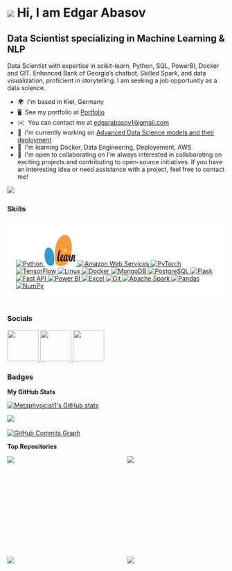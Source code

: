 ![](https://i.gifer.com/APU5.gif) Hi, I am Edgar Abasov
====================================================================================================================================

Data Scientist specializing in Machine Learning & NLP
-----------------------------------------------------

Data Scientist with expertise in scikit-learn, Python, SQL, PowerBI, Docker and GIT. Enhanced Bank of Georgia’s chatbot. Skilled Spark, and data visualization, proficient in storytelling. I am seeking a job opportunity as a data science.

* 🌍  I'm based in Kiel, Germany
* 🖥️  See my portfolio at [Portfolio](http://www.datascienceportfol.io/metaphysicist)
* ✉️  You can contact me at [edgarabasov1@gmail.com](mailto:edgarabasov1@gmail.com)
* 🚀  I'm currently working on [Advanced Data Science models and their deployment](http://github.com/Metaphysicist1/ml-zoomcamp)
* 🧠  I'm learning Docker, Data Engineering, Deployement, AWS
* 🤝  I'm open to collaborating on I'm always interested in collaborating on exciting projects and contributing to open-source initiatives. If you have an interesting idea or need assistance with a project, feel free to contact me!

<a href="https://www.github.com/Metaphysicist1" target="_blank" rel="noreferrer"><img
src="https://img.shields.io/github/followers/Metaphysicist1?logo=github&style=for-the-badge&color=0891b2&labelColor=1c1917" /></a>

### Skills

<div style="background-color: #FFFFFF; padding: 20px; border-radius: 10px;">
<p align="left" ">


   <a href="https://www.python.org/" target="_blank" rel="noreferrer">
    <img src="https://raw.githubusercontent.com/danielcranney/readme-generator/main/public/icons/skills/python-colored.svg" width="72" height="72" alt="Python" />
  </a>
  <a href="https://scikit-learn.org/" target="_blank" rel="noreferrer">
    <img src="https://raw.githubusercontent.com/scikit-learn/scikit-learn/28c0067be976a8fd12f4750d85eb9591abcb7b5d/doc/logos/scikit-learn-logo-without-subtitle.svg" width="72" height="72" alt="Scikit-learn" />
  </a>
  <a href="https://aws.amazon.com" target="_blank" rel="noreferrer">
    <img src="https://raw.githubusercontent.com/danielcranney/readme-generator/main/public/icons/skills/aws-colored.svg" width="72" height="72" alt="Amazon Web Services" />
  </a>
  <a href="https://pytorch.org/" target="_blank" rel="noreferrer">
    <img src="https://raw.githubusercontent.com/danielcranney/readme-generator/main/public/icons/skills/pytorch-colored.svg" width="72" height="72" alt="PyTorch" />
  </a>
  <a href="https://www.tensorflow.org/" target="_blank" rel="noreferrer">
    <img src="https://raw.githubusercontent.com/danielcranney/readme-generator/main/public/icons/skills/tensorflow-colored.svg" width="72" height="72" alt="TensorFlow" />
  </a>
  <a href="https://www.linux.org" target="_blank" rel="noreferrer">
    <img src="https://raw.githubusercontent.com/danielcranney/readme-generator/main/public/icons/skills/linux-colored.svg" width="72" height="72" alt="Linux" />
  </a>
  <a href="https://www.docker.com/" target="_blank" rel="noreferrer">
    <img src="https://raw.githubusercontent.com/danielcranney/readme-generator/main/public/icons/skills/docker-colored.svg" width="72" height="72" alt="Docker" />
  </a>
  <a href="https://www.mongodb.com/" target="_blank" rel="noreferrer">
    <img src="https://raw.githubusercontent.com/danielcranney/readme-generator/main/public/icons/skills/mongodb-colored.svg" width="72" height="72" alt="MongoDB" />
  </a>
  <a href="https://www.postgresql.org/" target="_blank" rel="noreferrer">
    <img src="https://raw.githubusercontent.com/danielcranney/readme-generator/main/public/icons/skills/postgresql-colored.svg" width="72" height="72" alt="PostgreSQL" />
  </a>
  <a href="https://flask.palletsprojects.com/en/2.0.x/" target="_blank" rel="noreferrer">
    <img src="https://raw.githubusercontent.com/danielcranney/readme-generator/main/public/icons/skills/flask-colored.svg" width="72" height="72" alt="Flask" />
  </a>
  <a href="https://fastapi.tiangolo.com/" target="_blank" rel="noreferrer">
    <img src="https://raw.githubusercontent.com/danielcranney/readme-generator/main/public/icons/skills/fastapi-colored.svg" width="72" height="72" alt="Fast API" />
  </a>
  <a href="https://powerbi.microsoft.com/" target="_blank" rel="noreferrer">
    <img src="https://upload.wikimedia.org/wikipedia/commons/c/cf/New_Power_BI_Logo.svg" width="72" height="72" alt="Power BI" />
  </a>
   <a href="https://www.microsoft.com/en-us/microsoft-365/excel" target="_blank" rel="noreferrer">
    <img src="https://upload.wikimedia.org/wikipedia/commons/3/34/Microsoft_Office_Excel_%282019%E2%80%93present%29.svg" width="72" height="72" alt="Excel" />
  </a>
  <a href="https://git-scm.com/" target="_blank" rel="noreferrer">
    <img src="https://raw.githubusercontent.com/danielcranney/readme-generator/main/public/icons/skills/git-colored.svg" width="72" height="72" alt="Git" />
  </a>
  <a href="https://spark.apache.org/" target="_blank" rel="noreferrer">
    <img src="https://upload.wikimedia.org/wikipedia/commons/f/f3/Apache_Spark_logo.svg" width="72" height="72" alt="Apache Spark" />
  </a>
  <a href="https://pandas.pydata.org/" target="_blank" rel="noreferrer" >
    <img src="https://upload.wikimedia.org/wikipedia/commons/e/ed/Pandas_logo.svg" width="72" height="72" alt="Pandas" />
  </a>
  <a href="https://numpy.org/" target="_blank" rel="noreferrer">
    <img src="https://upload.wikimedia.org/wikipedia/commons/3/31/NumPy_logo_2020.svg" width="72" height="72" alt="NumPy" />
  </a>
</p>

</div>

### Socials

<p align="left"> 
  <a href="https://www.github.com/Metaphysicist1" target="_blank" rel="noreferrer"> <picture> <source media="(prefers-color-scheme: dark)" srcset="https://raw.githubusercontent.com/danielcranney/readme-generator/main/public/icons/socials/github-dark.svg" /> <source media="(prefers-color-scheme: light)" srcset="https://raw.githubusercontent.com/danielcranney/readme-generator/main/public/icons/socials/github.svg" /> <img src="https://raw.githubusercontent.com/danielcranney/readme-generator/main/public/icons/socials/github.svg" width="72" height="72"  /> </picture> </a>
  <a href="https://www.linkedin.com/in/edgar-abasov" target="_blank" rel="noreferrer"> <picture> <source media="(prefers-color-scheme: dark)" srcset="https://raw.githubusercontent.com/danielcranney/readme-generator/main/public/icons/socials/linkedin-dark.svg" /> <source media="(prefers-color-scheme: light)" srcset="https://raw.githubusercontent.com/danielcranney/readme-generator/main/public/icons/socials/linkedin.svg" /> <img src="https://raw.githubusercontent.com/danielcranney/readme-generator/main/public/icons/socials/linkedin.svg" width="72" height="72"  /> </picture> </a> 
  <a href="http://www.medium.com/@edgarabasov1" width="72" height="72" target="_blank" rel="noreferrer"> <picture> <source media="(prefers-color-scheme: dark)" srcset="https://raw.githubusercontent.com/danielcranney/readme-generator/main/public/icons/socials/medium-dark.svg" /> <source media="(prefers-color-scheme: light)" srcset="https://raw.githubusercontent.com/danielcranney/readme-generator/main/public/icons/socials/medium.svg" /> <img src="https://raw.githubusercontent.com/danielcranney/readme-generator/main/public/icons/socials/medium.svg" width="72" height="72" /> </picture> </a></p>

### Badges

<b>My GitHub Stats</b>

<a href="http://www.github.com/Metaphysicist1"><img src="https://github-readme-stats.vercel.app/api?username=Metaphysicist1&show_icons=true&hide=&count_private=true&title_color=0891b2&text_color=ffffff&icon_color=0891b2&bg_color=1c1917&hide_border=true&show_icons=true" alt="Metaphysicist1's GitHub stats" /></a>

<a href="http://www.github.com/Metaphysicist1"><img src="https://github-readme-streak-stats.herokuapp.com/?user=Metaphysicist1&stroke=ffffff&background=1c1917&ring=0891b2&fire=0891b2&currStreakNum=ffffff&currStreakLabel=0891b2&sideNums=ffffff&sideLabels=ffffff&dates=ffffff&hide_border=true" /></a>

<a href="http://www.github.com/Metaphysicist1"><img src="https://github-readme-activity-graph.cyclic.app/graph?username=Metaphysicist1&bg_color=1c1917&color=ffffff&line=0891b2&point=ffffff&area_color=1c1917&area=true&hide_border=true&custom_title=GitHub%20Commits%20Graph" alt="GitHub Commits Graph" /></a>

<b>Top Repositories</b>

<div width="100%" align="center"><a href="https://github.com/Metaphysicist1/Customer_Churn_Classification" align="left"><img align="left" width="45%" src="https://github-readme-stats.vercel.app/api/pin/?username=Metaphysicist1&repo=Customer_Churn_Classification&title_color=0891b2&text_color=ffffff&icon_color=0891b2&bg_color=1c1917&hide_border=true&locale=en" /></a><a href="https://github.com/Metaphysicist1/CoverBot" align="right"><img align="right" width="45%" src="https://github-readme-stats.vercel.app/api/pin/?username=Metaphysicist1&repo=CoverBot&title_color=0891b2&text_color=ffffff&icon_color=0891b2&bg_color=1c1917&hide_border=true&locale=en" /></a></div><br /><br /><br /><br /><br /><br /><br />

<br /><br /><br /><br /><br />

<div width="100%" align="center"><a href="https://github.com/Metaphysicist1/ml-zoomcamp" align="left"><img align="left" width="45%" src="https://github-readme-stats.vercel.app/api/pin/?username=Metaphysicist1&repo=ml-zoomcamp&title_color=0891b2&text_color=ffffff&icon_color=0891b2&bg_color=1c1917&hide_border=true&locale=en" /></a><a href="https://github.com/Metaphysicist1/Fine-tuning-NER-for-En" align="right"><img align="right" width="45%" src="https://github-readme-stats.vercel.app/api/pin/?username=Metaphysicist1&repo=Fine-tuning-NER-for-En&title_color=0891b2&text_color=ffffff&icon_color=0891b2&bg_color=1c1917&hide_border=true&locale=en" /></a></div>
